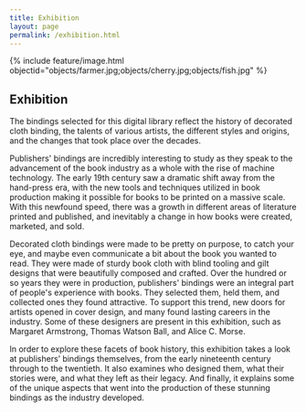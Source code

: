 ```yaml
---
title: Exhibition
layout: page
permalink: /exhibition.html
---
```

{% include feature/image.html objectid="objects/farmer.jpg;objects/cherry.jpg;objects/fish.jpg" %}

## Exhibition

The bindings selected for this digital library reflect the history of decorated cloth binding, the talents of various artists, the different styles and origins, and the changes that took place over the decades. 

Publishers' bindings are incredibly interesting to study as they speak to the advancement of the book industry as a whole with the rise of machine technology. The early 19th century saw a dramatic shift away from the hand-press era, with the new tools and techniques utilized in book production making it possible for books to be printed on a massive scale. With this newfound speed, there was a growth in different areas of literature printed and published, and inevitably a change in how books were created, marketed, and sold. 

Decorated cloth bindings were made to be pretty on purpose, to catch your eye, and maybe even communicate a bit about the book you wanted to read. They were made of sturdy book cloth with blind tooling and gilt designs that were beautifully composed and crafted. Over the hundred or so years they were in production, publishers' bindings were an integral part of people's experience with books. They selected them, held them, and collected ones they found attractive. To support this trend, new doors for artists opened in cover design, and many found lasting careers in the industry. Some of these designers are present in this exhibition, such as Margaret Armstrong, Thomas Watson Ball, and Alice C. Morse. 

In order to explore these facets of book history, this exhibition takes a look at publishers’ bindings themselves, from the early nineteenth century through to the twentieth. It also examines who designed them, what their stories were, and what they left as their legacy. And finally, it explains some of the unique aspects that went into the production of these stunning bindings as the industry developed. 
